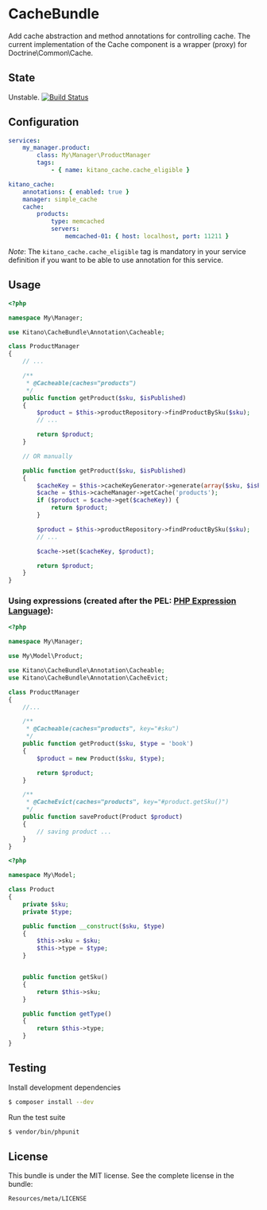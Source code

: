 CacheBundle
===========

Add cache abstraction and method annotations for controlling cache.
The current implementation of the Cache component is a wrapper (proxy) for Doctrine\Common\Cache.


State
-----

Unstable. [![Build Status](https://travis-ci.org/Kitano/KitanoCacheBundle.png?branch=master)](https://travis-ci.org/Kitano/KitanoCacheBundle)

Configuration
-------------

```YAML
services:
    my_manager.product:
        class: My\Manager\ProductManager
        tags:
            - { name: kitano_cache.cache_eligible }

kitano_cache:
    annotations: { enabled: true }
    manager: simple_cache
    cache:
        products:
            type: memcached
            servers:
                memcached-01: { host: localhost, port: 11211 }
```

*Note*: The `kitano_cache.cache_eligible` tag is mandatory in your service definition if you want to be able to use
 annotation for this service.

Usage
-----

```PHP
<?php

namespace My\Manager;

use Kitano\CacheBundle\Annotation\Cacheable;

class ProductManager
{
    // ...

    /**
     * @Cacheable(caches="products")
     */
    public function getProduct($sku, $isPublished)
    {
        $product = $this->productRepository->findProductBySku($sku);
        // ...

        return $product;
    }

    // OR manually

    public function getProduct($sku, $isPublished)
    {
        $cacheKey = $this->cacheKeyGenerator->generate(array($sku, $isPublished));
        $cache = $this->cacheManager->getCache('products');
        if ($product = $cache->get($cacheKey)) {
            return $product;
        }

        $product = $this->productRepository->findProductBySku($sku);
        // ...

        $cache->set($cacheKey, $product);

        return $product;
    }
}
```

### Using expressions (created after the PEL: [PHP Expression Language](https://github.com/Kitano/php-expression)):

```PHP
<?php

namespace My\Manager;

use My\Model\Product;

use Kitano\CacheBundle\Annotation\Cacheable;
use Kitano\CacheBundle\Annotation\CacheEvict;

class ProductManager
{
    //...

    /**
     * @Cacheable(caches="products", key="#sku")
     */
    public function getProduct($sku, $type = 'book')
    {
        $product = new Product($sku, $type);

        return $product;
    }

    /**
     * @CacheEvict(caches="products", key="#product.getSku()")
     */
    public function saveProduct(Product $product)
    {
        // saving product ...
    }
}
```

```PHP
<?php

namespace My\Model;

class Product
{
    private $sku;
    private $type;

    public function __construct($sku, $type)
    {
        $this->sku = $sku;
        $this->type = $type;
    }


    public function getSku()
    {
        return $this->sku;
    }

    public function getType()
    {
        return $this->type;
    }
}
```

Testing
-------

Install development dependencies

```bash
$ composer install --dev
```

Run the test suite

```bash
$ vendor/bin/phpunit
```

License
-------

This bundle is under the MIT license. See the complete license in the bundle:

    Resources/meta/LICENSE
